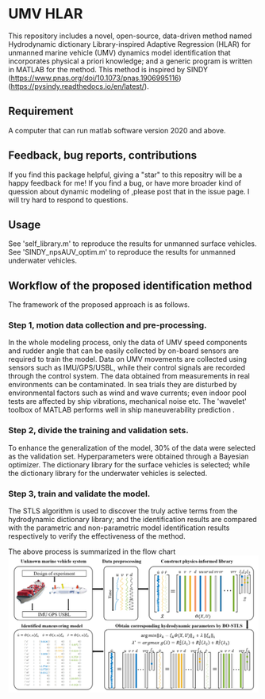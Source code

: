 # UMV HLAR
This repository includes a novel, open-source, data-driven method named Hydrodynamic dictionary Library-inspired Adaptive Regression (HLAR) for unmanned marine vehicle (UMV) dynamics model identification that incorporates physical a priori knowledge; and a generic program is written in MATLAB for the method.
This method is inspired by SINDY (https://www.pnas.org/doi/10.1073/pnas.1906995116)(https://pysindy.readthedocs.io/en/latest/).
## Requirement
A computer that can run matlab software version 2020 and above.

## Feedback, bug reports, contributions
If you find this package helpful, giving a "star" to this repositry will be a happy feedback for me! If you find a bug, or have more broader kind of quession about dynamic modeling of ,please post that in the issue page. I will try hard to respond to questions.

## Usage
See 'self_library.m' to reproduce the results for unmanned surface vehicles. See 'SINDY_npsAUV_optim.m' to reproduce the results for unmanned underwater vehicles.

## Workflow of the proposed identification method
The framework of the proposed approach is as follows.
### Step 1, motion data collection and pre-processing. 
In the whole modeling process, only the data of UMV speed components and rudder angle that can be easily collected by on-board sensors are required to train the model. Data on UMV movements are collected using sensors such as IMU/GPS/USBL, while their control signals are recorded through the control system. The data obtained from measurements in real environments can be contaminated. In sea trials they are disturbed by environmental factors such as wind and wave currents; even indoor pool tests are affected by ship vibrations, mechanical noise etc. The 'wavelet' toolbox of MATLAB performs well in ship maneuverability prediction .
### Step 2, divide the training and validation sets. 
To enhance the generalization of the model, 30% of the data were selected as the validation set. Hyperparameters were obtained through a Bayesian optimizer. The dictionary library for the surface vehicles is selected; while the dictionary library for the underwater vehicles is selected.
### Step 3, train and validate the model. 
The STLS algorithm is used to discover the truly active terms from the hydrodynamic dictionary library; and the identification results are compared with the parametric and non-parametric model identification results respectively to verify the effectiveness of the method.

The above process is summarized in the flow chart
![image](https://github.com/XueYifan1995/BO_STLS/blob/master/Flow%20chart.png)



